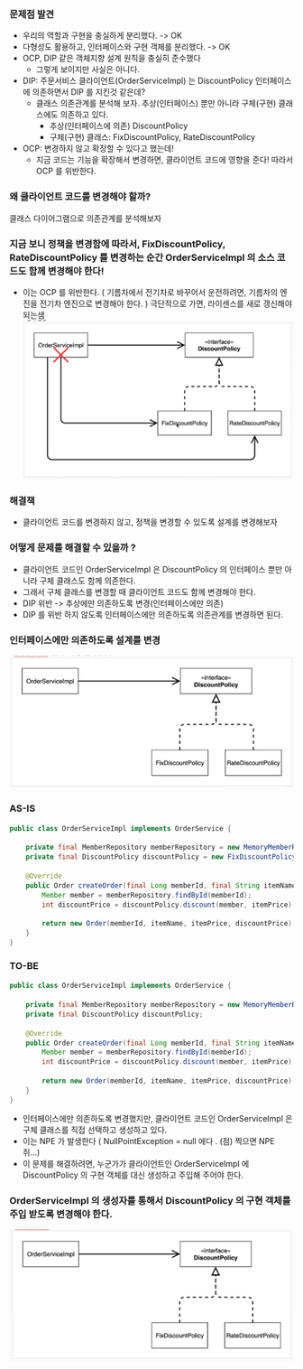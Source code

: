 ### 문제점 발견
- 우리의 역할과 구현을 충실하게 분리했다. -> OK
- 다형성도 활용하고, 인터페이스와 구현 객체를 분리했다. -> OK
- OCP, DIP 같은 객체지향 설계 원칙을 충실히 준수했다
    - 그렇게 보이지만 사실은 아니다.
- DIP: 주문서비스 클라이언트(OrderServiceImpl) 는 DiscountPolicy 인터페이스에 의존하면서 DIP 를 지킨것 같은데?
  - 클래스 의존관계를 분석해 보자. 추상(인터페이스) 뿐만 아니라 구체(구현) 클래스에도 의존하고 있다.
    - 추상(인터페이스에 의존) DiscountPolicy
    - 구체(구현) 클래스: FixDiscountPolicy, RateDiscountPolicy
- OCP: 변경하지 않고 확장할 수 있다고 했는데!
  - 지금 코드는 기능을 확장해서 변경하면, 클라이언트 코드에 영향을 준다! 따라서 OCP 를 위반한다.

### 왜 클라이언트 코드를 변경해야 할까?
클래스 다이어그램으로 의존관계를 분석해보자

### 지금 보니 정책을 변경함에 따라서, FixDiscountPolicy, RateDiscountPolicy 를 변경하는 순간 OrderServiceImpl 의 소스 코드도 함께 변경해야 한다! 
- 이는 OCP 를 위반한다. ( 기름차에서 전기차로 바꾸어서 운전하려면, 기름차의 엔진을 전기차 엔진으로 변경해야 한다. ) 극단적으로 가면, 라이센스를 새로 갱신해야 되는샘
![img_8.png](img_8.png)

### 해결책
- 클라이언트 코드를 변경하지 않고, 정책을 변경할 수 있도록 설계를 변경해보자

### 어떻게 문제를 해결할 수 있을까 ?
- 클라이언트 코드인 OrderServiceImpl 은 DiscountPolicy 의 인터페이스 뿐만 아니라 구체 클래스도 함께 의존한다.
- 그래서 구체 클래스를 변경할 때 클라이언트 코드도 함께 변경해야 한다.
- DIP 위반 -> 추상에만 의존하도록 변경(인터페이스에만 의존)
- DIP 를 위반 하지 않도록 인터페이스에만 의존하도록 의존관계를 변경하면 된다.

### 인터페이스에만 의존하도록 설계를 변경
![img_9.png](img_9.png)

### AS-IS 
```java
public class OrderServiceImpl implements OrderService {

    private final MemberRepository memberRepository = new MemoryMemberRepository();
    private final DiscountPolicy discountPolicy = new FixDiscountPolicy();

    @Override
    public Order createOrder(final Long memberId, final String itemName, final int itemPrice) {
        Member member = memberRepository.findById(memberId);
        int discountPrice = discountPolicy.discount(member, itemPrice);

        return new Order(memberId, itemName, itemPrice, discountPrice);
    }
}
```
### TO-BE

```java
public class OrderServiceImpl implements OrderService {

    private final MemberRepository memberRepository = new MemoryMemberRepository();
    private final DiscountPolicy discountPolicy;

    @Override
    public Order createOrder(final Long memberId, final String itemName, final int itemPrice) {
        Member member = memberRepository.findById(memberId);
        int discountPrice = discountPolicy.discount(member, itemPrice);

        return new Order(memberId, itemName, itemPrice, discountPrice);
    }
}
```

- 인터페이스에만 의존하도록 변경했지만, 클라이언트 코드인 OrderServiceImpl 은 구체 클래스를 직접 선택하고 생성하고 있다.
- 이는 NPE 가 발생한다 ( NullPointException = null 에다 . (점) 찍으면 NPE 쥐...)
- 이 문제를 해결하려면, 누군가가 클라이언트인 OrderServiceImpl 에 DiscountPolicy 의 구현 객체를 대신 생성하고 주입해 주어야 한다.

### OrderServiceImpl 의 생성자를 통해서 DiscountPolicy 의 구현 객체를 주입 받도록 변경해야 한다.

![img_10.png](img_10.png)
